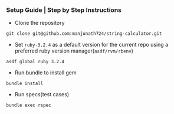 ### Setup Guide | Step by Step Instructions

* Clone the repository
```
git clone git@github.com:manjunath724/string-calculator.git
```
* Set `ruby-3.2.4` as a default version for the current repo using a preferred ruby version manager(`asdf/rvm/rbenv`)
```
asdf global ruby 3.2.4
```
* Run bundle to install gem
```
bundle install
```
* Run specs(test cases)
```
bundle exec rspec
```

